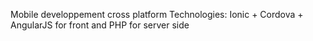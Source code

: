 Mobile developpement cross platform
Technologies: Ionic + Cordova + AngularJS for front and  PHP for server side
